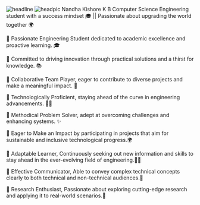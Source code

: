 ![headline](https://github.com/user-attachments/assets/72c10545-f982-4024-8c38-9e0eaba7332b)
![headpic](https://github.com/user-attachments/assets/102b0e90-44dd-4406-b899-1426ea8116a4)
Nandha Kishore K B 
Computer Science Engineering student with a success mindset 🎓 || Passionate about upgrading the world together 🌍

🎯 Passionate Engineering Student dedicated to academic excellence and proactive learning. 🎓

🎯 Committed to driving innovation through practical solutions and a thirst for knowledge. 📚

🎯 Collaborative Team Player, eager to contribute to diverse projects and make a meaningful impact. 🤝

🎯 Technologically Proficient, staying ahead of the curve in engineering advancements. 👨‍💻

🎯 Methodical Problem Solver, adept at overcoming challenges and enhancing systems. ✨️

🎯 Eager to Make an Impact by participating in projects that aim for sustainable and inclusive technological progress.🌍

🎯 Adaptable Learner, Continuously seeking out new information and skills to stay ahead in the ever-evolving field of engineering.👨‍🎓

🎯 Effective Communicator, Able to convey complex technical concepts clearly to both technical and non-technical audiences.🔮

🎯 Research Enthusiast, Passionate about exploring cutting-edge research and applying it to real-world scenarios.🌌

